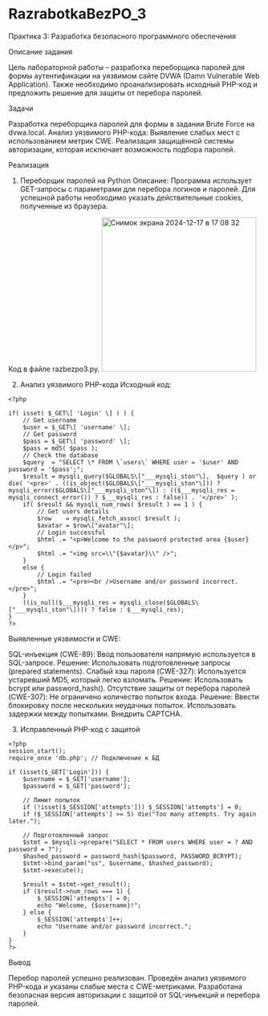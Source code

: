 # RazrabotkaBezPO_3

Практика 3: Разработка безопасного программного обеспечения

Описание задания

Цель лабораторной работы – разработка переборщика паролей для формы аутентификации на уязвимом сайте DVWA (Damn Vulnerable Web Application). Также необходимо проанализировать исходный PHP-код и предложить решение для защиты от перебора паролей.

Задачи

Разработка переборщика паролей для формы в задании Brute Force на dvwa.local.
Анализ уязвимого PHP-кода:
Выявление слабых мест с использованием метрик CWE.
Реализация защищённой системы авторизации, которая исключает возможность подбора паролей.

Реализация

1. Переборщик паролей на Python
Описание: Программа использует GET-запросы с параметрами для перебора логинов и паролей. Для успешной работы необходимо указать действительные cookies, полученные из браузера.

Код в файле razbezpo3.py.
<img width="308" alt="Снимок экрана 2024-12-17 в 17 08 32" src="https://github.com/user-attachments/assets/19768ec1-8ab2-488c-9ea9-0ee0cc6980ee" />


2. Анализ уязвимого PHP-кода
Исходный код:
```
<?php

if( isset( $_GET\[ 'Login' \] ) ) {
	// Get username
	$user = $_GET\[ 'username' \];
	// Get password
	$pass = $_GET\[ 'password' \];
	$pass = md5( $pass );
	// Check the database
	$query  = "SELECT \* FROM \`users\` WHERE user = '$user' AND password = '$pass';";
	$result = mysqli_query($GLOBALS\["___mysqli_ston"\],  $query ) or die( '<pre>' . ((is_object($GLOBALS\["___mysqli_ston"\])) ? mysqli_error($GLOBALS\["___mysqli_ston"\]) : (($___mysqli_res = mysqli_connect_error()) ? $___mysqli_res : false)) . '</pre>' );
	if( $result && mysqli_num_rows( $result ) == 1 ) {
		// Get users details
		$row    = mysqli_fetch_assoc( $result );
		$avatar = $row\["avatar"\];
		// Login successful
		$html .= "<p>Welcome to the password protected area {$user}</p>";
		$html .= "<img src=\\"{$avatar}\\" />";
	}
	else {
		// Login failed
		$html .= "<pre><br />Username and/or password incorrect.</pre>";
	}
	((is_null($___mysqli_res = mysqli_close($GLOBALS\["___mysqli_ston"\]))) ? false : $___mysqli_res);
}
?>
```

Выявленные уязвимости и CWE:

SQL-инъекция (CWE-89):
Ввод пользователя напрямую используется в SQL-запросе.
Решение: Использовать подготовленные запросы (prepared statements).
Слабый хэш пароля (CWE-327):
Используется устаревший MD5, который легко взломать.
Решение: Использовать bcrypt или password_hash().
Отсутствие защиты от перебора паролей (CWE-307):
Не ограничено количество попыток входа.
Решение:
Ввести блокировку после нескольких неудачных попыток.
Использовать задержки между попытками.
Внедрить CAPTCHA.


3. Исправленный PHP-код с защитой
```
<?php
session_start();
require_once 'db.php'; // Подключение к БД

if (isset($_GET['Login'])) {
    $username = $_GET['username'];
    $password = $_GET['password'];

    // Лимит попыток
    if (!isset($_SESSION['attempts'])) $_SESSION['attempts'] = 0;
    if ($_SESSION['attempts'] >= 5) die("Too many attempts. Try again later.");

    // Подготовленный запрос
    $stmt = $mysqli->prepare("SELECT * FROM users WHERE user = ? AND password = ?");
    $hashed_password = password_hash($password, PASSWORD_BCRYPT);
    $stmt->bind_param("ss", $username, $hashed_password);
    $stmt->execute();

    $result = $stmt->get_result();
    if ($result->num_rows === 1) {
        $_SESSION['attempts'] = 0;
        echo "Welcome, {$username}!";
    } else {
        $_SESSION['attempts']++;
        echo "Username and/or password incorrect.";
    }
}
?>
```

Вывод

Перебор паролей успешно реализован.
Проведён анализ уязвимого PHP-кода и указаны слабые места с CWE-метриками.
Разработана безопасная версия авторизации с защитой от SQL-инъекций и перебора паролей.

